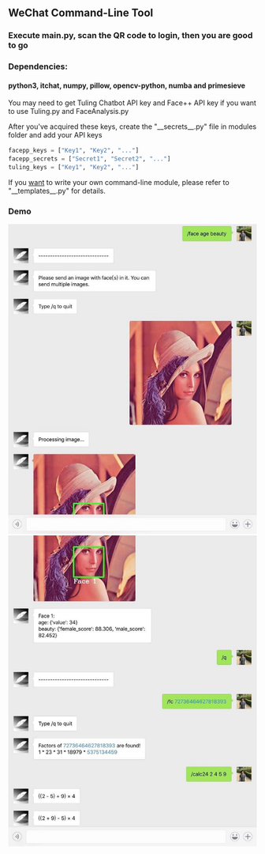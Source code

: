 ## WeChat Command-Line Tool
### Execute main.py, scan the QR code to login, then you are good to go
### Dependencies:
#### python3, itchat, numpy, pillow, opencv-python, numba and primesieve

You may need to get Tuling Chatbot API key and Face++ API key if you want to use Tuling.py and FaceAnalysis.py

After you've acquired these keys, create the "\_\_secrets__.py" file in modules folder and add your API keys
```python
facepp_keys = ["Key1", "Key2", "..."]
facepp_secrets = ["Secret1", "Secret2", "..."]
tuling_keys = ["Key1", "Key2", "..."]
```
If you [want](https://baidu.com) to write your own command-line module, please refer to "\_\_templates__.py" for details.

### Demo

![demo-pic](demo/1.jpg)
![demo-pic](demo/2.jpg)
